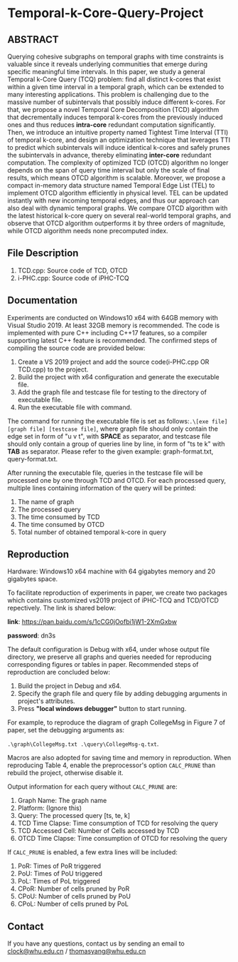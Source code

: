 # Temporal-k-Core-Query-Project

## ABSTRACT

Querying cohesive subgraphs on temporal graphs with time constraints is valuable since it reveals underlying communities that emerge during specific meaningful time intervals. In this paper, we study a general Temporal k-Core Query (TCQ) problem: find all distinct k-cores that exist within a given time interval in a temporal graph, which can be extended to many interesting applications. This problem is challenging due to the massive number of subintervals that possibly induce different k-cores. For that, we propose a novel Temporal Core Decomposition (TCD) algorithm that decrementally induces temporal k-cores from the previously induced ones and thus reduces **intra-core** redundant computation significantly. Then, we introduce an intuitive property named Tightest Time Interval (TTI) of temporal k-core, and design an optimization technique that leverages TTI to predict which subintervals will induce identical k-cores and safely prunes the subintervals in advance, thereby eliminating **inter-core** redundant computation. The complexity of optimized TCD (OTCD) algorithm no longer depends on the span of query time interval but only the scale of final results, which means OTCD algorithm is scalable. Moreover, we propose a compact in-memory data structure named Temporal Edge List (TEL) to implement OTCD algorithm efficiently in physical level. TEL can be updated instantly with new incoming temporal edges, and thus our approach can also deal with dynamic temporal graphs. We compare OTCD algorithm with the latest historical k-core query on several real-world temporal graphs, and observe that OTCD algorithm outperforms it by three orders of magnitude, while OTCD algorithm needs none precomputed index.

## File Description
1. TCD.cpp: Source code of TCD, OTCD
2. i-PHC.cpp: Source code of iPHC-TCQ

## Documentation
Experiments are conducted on Windows10 x64 with 64GB memory with Visual Studio 2019. At least 32GB memory is recommended. The code is implemented with pure C++ including C++17 features, so a compiler supporting latest C++ feature is recommended. The confirmed steps of compiling the source code are provided below:

1. Create a VS 2019 project and add the source code(i-PHC.cpp OR TCD.cpp) to the project.
2. Build the project with x64 configuration and generate the executable file.
3. Add the graph file and testcase file for testing to the directory of executable file.
4. Run the executable file with command.

The command for running the executable file is set as follows:```.\[exe file] [graph file] [testcase file]```, where graph file should only contain the edge set in form of "u v t", with **SPACE** as separator, and testcase file should only contain a group of queries line by line, in form of "ts te k" with **TAB** as separator. Please refer to the given example: graph-format.txt, query-format.txt.

After running the executable file, queries in the testcase file will be processed one by one through TCD and OTCD. For each processed query, multiple lines containing information of the query will be printed:
1. The name of graph
2. The processed query
3. The time consumed by TCD
4. The time consumed by OTCD
5. Total number of obtained temporal k-core in query

## Reproduction
Hardware: Windows10 x64 machine with 64 gigabytes memory and 20 gigabytes space.

To facilitate reproduction of experiments in paper, we create two packages which contains customized vs2019 project of iPHC-TCQ and TCD/OTCD repectively. The link is shared below:

**link**: https://pan.baidu.com/s/1cCG0jOofbi1jW1-2XmGxbw

**password**: dn3s

The default configuration is Debug with x64, under whose output file directory, we preserve all graphs and queries needed for reproducing corresponding figures or tables in paper. Recommended steps of reproduction are concluded below:

1. Build the project in Debug and x64.
2. Specify the graph file and query file by adding debugging arguments in project's attributes.
3. Press **"local windows debugger"** button to start running.

For example, to reproduce the diagram of graph CollegeMsg in Figure 7 of paper, set the debugging arguments as: 

``.\graph\CollegeMsg.txt .\query\CollegeMsg-q.txt``.

Macros are also adopted for saving time and memory in reproduction. When reproducing Table 4, enable the preprocessor's option ``CALC_PRUNE`` than rebuild the project, otherwise disable it.

Output information for each query without ``CALC_PRUNE`` are:

1. Graph Name: The graph name
2. Platform: (Ignore this)
3. Query: The processed query [ts, te, k]
4. TCD Time Clapse: Time consumption of TCD for resolving the query
5. TCD Accessed Cell: Number of Cells accessed by TCD
6. OTCD Time Clapse: Time consumption of OTCD for resolving the query

If ``CALC_PRUNE`` is enabled, a few extra lines will be included:

1. PoR: Times of PoR triggered
2. PoU: Times of PoU triggered
3. PoL: Times of PoL triggered
4. CPoR: Number of cells pruned by PoR
5. CPoU: Number of cells pruned by PoU
6. CPoL: Number of cells pruned by PoL

## Contact
If you have any questions, contact us by sending an email to clock@whu.edu.cn / thomasyang@whu.edu.cn
